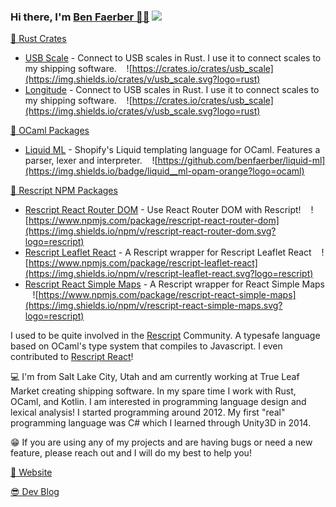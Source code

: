 ### Hi there, I'm [Ben Faerber 🦀🐪](https://benfaerber.github.io) ![](https://komarev.com/ghpvc/?username=benfaerber)

[🦀 Rust Crates](https://crates.io/users/benfaerber)
- [USB Scale](https://crates.io/crates/usb_scale) - Connect to USB scales in Rust. I use it to connect scales to my shipping software. &nbsp;&nbsp; ![https://crates.io/crates/usb_scale](https://img.shields.io/crates/v/usb_scale.svg?logo=rust)
- [Longitude](https://crates.io/crates/longitude) - Connect to USB scales in Rust. I use it to connect scales to my shipping software. &nbsp;&nbsp; ![https://crates.io/crates/usb_scale](https://img.shields.io/crates/v/usb_scale.svg?logo=rust)

[🐪 OCaml Packages](https://ocaml.org/packages/search?q=author%3A%22Ben%20Faerber%22)
- [Liquid ML](https://ocaml.org/p/liquid_ml/latest) - Shopify's Liquid templating language for OCaml. Features a parser, lexer and interpreter. &nbsp;&nbsp; ![https://github.com/benfaerber/liquid-ml](https://img.shields.io/badge/liquid__ml-opam-orange?logo=ocaml)

[🏫 Rescript NPM Packages](https://www.npmjs.com/~benfaerber)
- [Rescript React Router DOM](https://www.npmjs.com/package/rescript-react-router-dom) - Use React Router DOM with Rescript! &nbsp;&nbsp; ![https://www.npmjs.com/package/rescript-react-router-dom](https://img.shields.io/npm/v/rescript-react-router-dom.svg?logo=rescript)
- [Rescript Leaflet React](https://www.npmjs.com/package/rescript-leaflet-react) - A Rescript wrapper for Rescript Leaflet React &nbsp;&nbsp; ![https://www.npmjs.com/package/rescript-leaflet-react](https://img.shields.io/npm/v/rescript-leaflet-react.svg?logo=rescript) 
- [Rescript React Simple Maps](https://www.npmjs.com/package/rescript-react-simple-maps) - A Rescript wrapper for React Simple Maps &nbsp;&nbsp; ![https://www.npmjs.com/package/rescript-react-simple-maps](https://img.shields.io/npm/v/rescript-react-simple-maps.svg?logo=rescript)

I used to be quite involved in the [Rescript](https://rescript-lang.org/) Community. A typesafe language based on OCaml's type system that compiles to Javascript.
I even contributed to [Rescript React](https://github.com/rescript-lang/rescript-react)!

💻 I'm from Salt Lake City, Utah and am currently working at True Leaf Market creating shipping software. In my spare time I work with Rust, OCaml, and Kotlin. I am interested in programming language design and lexical analysis! I started programming around 2012. My first "real" programming language was C# which I learned through Unity3D in 2014.

😁 If you are using any of my projects and are having bugs or need a new feature, please reach out and I will do my best to help you!

[📒 Website](https://benfaerber.github.io)

[😎 Dev Blog](https://benfaerber.github.io/#/blog)
